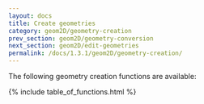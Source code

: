 ```yaml
---
layout: docs
title: Create geometries
category: geom2D/geometry-creation
prev_section: geom2D/geometry-conversion
next_section: geom2D/edit-geometries
permalink: /docs/1.3.1/geom2D/geometry-creation/
---
```


The following geometry creation functions are available:

{% include table_of_functions.html %}
